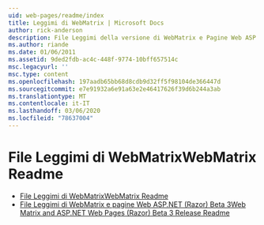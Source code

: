 ```yaml
---
uid: web-pages/readme/index
title: Leggimi di WebMatrix | Microsoft Docs
author: rick-anderson
description: File Leggimi della versione di WebMatrix e Pagine Web ASP.NET (Razor) 1,0
ms.author: riande
ms.date: 01/06/2011
ms.assetid: 9ded2fdb-ac4c-448f-9774-10bff657514c
msc.legacyurl: ''
msc.type: content
ms.openlocfilehash: 197aadb65bb68d8cdb9d32ff5f98104de366447d
ms.sourcegitcommit: e7e91932a6e91a63e2e46417626f39d6b244a3ab
ms.translationtype: MT
ms.contentlocale: it-IT
ms.lasthandoff: 03/06/2020
ms.locfileid: "78637004"
---
```

# <a name="webmatrix-readme"></a><span data-ttu-id="2f41f-103">File Leggimi di WebMatrix</span><span class="sxs-lookup"><span data-stu-id="2f41f-103">WebMatrix Readme</span></span>

- [<span data-ttu-id="2f41f-104">File Leggimi di WebMatrix</span><span class="sxs-lookup"><span data-stu-id="2f41f-104">WebMatrix Readme</span></span>](overview.md)
- [<span data-ttu-id="2f41f-105">File Leggimi di WebMatrix e pagine Web ASP.NET (Razor) Beta 3</span><span class="sxs-lookup"><span data-stu-id="2f41f-105">Web Matrix and ASP.NET Web Pages (Razor) Beta 3 Release Readme</span></span>](beta3.md)
